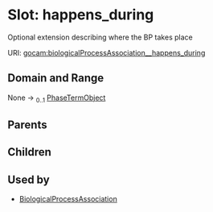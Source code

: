 
# Slot: happens_during

Optional extension describing where the BP takes place

URI: [gocam:biologicalProcessAssociation__happens_during](https://w3id.org/gocam/biologicalProcessAssociation__happens_during)


## Domain and Range

None &#8594;  <sub>0..1</sub> [PhaseTermObject](PhaseTermObject.md)

## Parents


## Children


## Used by

 * [BiologicalProcessAssociation](BiologicalProcessAssociation.md)
